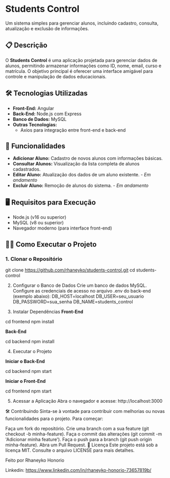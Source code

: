 # Students Control

Um sistema simples para gerenciar alunos, incluindo cadastro, consulta, atualização e exclusão de informações.

## 📋 Descrição

O **Students Control** é uma aplicação projetada para gerenciar dados de alunos, permitindo armazenar informações como ID, nome, email, curso e matrícula. O objetivo principal é oferecer uma interface amigável para controle e manipulação de dados educacionais.

## 🛠️ Tecnologias Utilizadas

- **Front-End:** Angular
- **Back-End:** Node.js com Express
- **Banco de Dados:** MySQL
- **Outras Tecnologias:** 
  - Axios para integração entre front-end e back-end
  

## 🚀 Funcionalidades

- **Adicionar Aluno:** Cadastro de novos alunos com informações básicas.
- **Consultar Alunos:** Visualização da lista completa de alunos cadastrados.
- **Editar Aluno:** Atualização dos dados de um aluno existente. - *Em andamento*
- **Excluir Aluno:** Remoção de alunos do sistema. - *Em andamento*

## 🖥️ Requisitos para Execução

- Node.js (v16 ou superior)
- MySQL (v8 ou superior)
- Navegador moderno (para interface front-end)

## 🧑‍💻 Como Executar o Projeto

### 1. Clonar o Repositório

git clone https://github.com/rhaneyko/students-control.git
cd students-control

2. Configurar o Banco de Dados
Crie um banco de dados MySQL.
Configure as credenciais de acesso no arquivo .env do back-end (exemplo abaixo):
DB_HOST=localhost
DB_USER=seu_usuario
DB_PASSWORD=sua_senha
DB_NAME=students_control

3. Instalar Dependências
**Front-End**

cd frontend
npm install

**Back-End**

cd backend
npm install

4. Executar o Projeto
   
**Iniciar o Back-End**

cd backend
npm start

**Iniciar o Front-End**

cd frontend
npm start

5. Acessar a Aplicação
Abra o navegador e acesse: http://localhost:3000

🛠️ Contribuindo
Sinta-se à vontade para contribuir com melhorias ou novas funcionalidades para o projeto. Para começar:

Faça um fork do repositório.
Crie uma branch com a sua feature (git checkout -b minha-feature).
Faça o commit das alterações (git commit -m 'Adicionar minha feature').
Faça o push para a branch (git push origin minha-feature).
Abra um Pull Request.
📝 Licença
Este projeto está sob a licença MIT. Consulte o arquivo LICENSE para mais detalhes.

Feito por Rhaneyko Honorio

Linkedin: https://www.linkedin.com/in/rhaneyko-honorio-73657819b/

